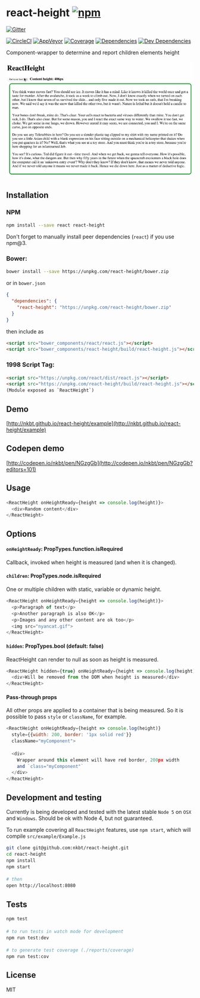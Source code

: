 # react-height [![npm](https://img.shields.io/npm/v/react-height.svg?style=flat-square)](https://www.npmjs.com/package/react-height)

[![Gitter](https://img.shields.io/gitter/room/nkbt/help.svg?style=flat-square)](https://gitter.im/nkbt/help)

[![CircleCI](https://img.shields.io/circleci/project/nkbt/react-height.svg?style=flat-square&label=nix-build)](https://circleci.com/gh/nkbt/react-height)
[![AppVeyor](https://img.shields.io/appveyor/ci/nkbt/react-height.svg?style=flat-square&label=win-build)](https://ci.appveyor.com/project/nkbt/react-height)
[![Coverage](https://img.shields.io/codecov/c/github/nkbt/react-height.svg?style=flat-square)](https://codecov.io/github/nkbt/react-height?branch=master)
[![Dependencies](https://img.shields.io/david/nkbt/react-height.svg?style=flat-square)](https://david-dm.org/nkbt/react-height)
[![Dev Dependencies](https://img.shields.io/david/dev/nkbt/react-height.svg?style=flat-square)](https://david-dm.org/nkbt/react-height#info=devDependencies)

Component-wrapper to determine and report children elements height


![React Height](src/example/react-height.gif)


## Installation

### NPM

```sh
npm install --save react react-height
```

Don't forget to manually install peer dependencies (`react`) if you use npm@3.


### Bower:
```sh
bower install --save https://unpkg.com/react-height/bower.zip
```

or in `bower.json`

```json
{
  "dependencies": {
    "react-height": "https://unpkg.com/react-height/bower.zip"
  }
}
```

then include as
```html
<script src="bower_components/react/react.js"></script>
<script src="bower_components/react-height/build/react-height.js"></script>
```


### 1998 Script Tag:
```html
<script src="https://unpkg.com/react/dist/react.js"></script>
<script src="https://unpkg.com/react-height/build/react-height.js"></script>
(Module exposed as `ReactHeight`)
```


## Demo

[http://nkbt.github.io/react-height/example](http://nkbt.github.io/react-height/example)

## Codepen demo

[http://codepen.io/nkbt/pen/NGzgGb](http://codepen.io/nkbt/pen/NGzgGb?editors=101)

## Usage
```js
<ReactHeight onHeightReady={height => console.log(height)}>
  <div>Random content</div>
</ReactHeight>
```

## Options


#### `onHeightReady`: PropTypes.function.isRequired

Callback, invoked when height is measured (and when it is changed).


#### `children`: PropTypes.node.isRequired

One or multiple children with static, variable or dynamic height.

```js
<ReactHeight onHeightReady={height => console.log(height)}>
  <p>Paragraph of text</p>
  <p>Another paragraph is also OK</p>
  <p>Images and any other content are ok too</p>
  <img src="nyancat.gif">
</ReactHeight>
```


#### `hidden`: PropTypes.bool (default: false)

ReactHeight can render to null as soon as height is measured.

```js
<ReactHeight hidden={true} onHeightReady={height => console.log(height)}>
  <div>Will be removed from the DOM when height is measured</div>
</ReactHeight>
```

#### Pass-through props

All other props are applied to a container that is being measured. So it is possible to pass `style` or `className`, for example.

```js
<ReactHeight onHeightReady={height => console.log(height)}
  style={{width: 200, border: '1px solid red'}}
  className="myComponent">

  <div>
    Wrapper around this element will have red border, 200px width
    and `class="myComponent"`
  </div>
</ReactHeight>
```



## Development and testing

Currently is being developed and tested with the latest stable `Node 5` on `OSX` and `Windows`.
Should be ok with Node 4, but not guaranteed.

To run example covering all `ReactHeight` features, use `npm start`, which will compile `src/example/Example.js`

```bash
git clone git@github.com:nkbt/react-height.git
cd react-height
npm install
npm start

# then
open http://localhost:8080
```

## Tests

```bash
npm test

# to run tests in watch mode for development
npm run test:dev

# to generate test coverage (./reports/coverage)
npm run test:cov
```

## License

MIT
